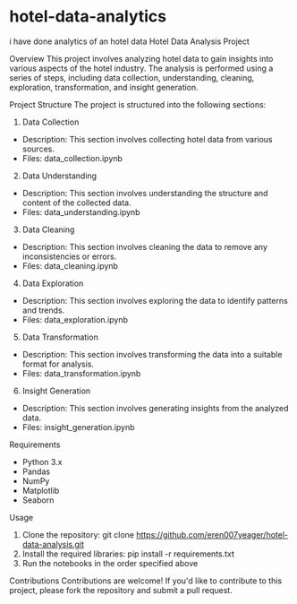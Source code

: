 # hotel-data-analytics
 i have done analytics of an hotel data
 Hotel Data Analysis Project

Overview
This project involves analyzing hotel data to gain insights into various aspects of the hotel industry. The analysis is performed using a series of steps, including data collection, understanding, cleaning, exploration, transformation, and insight generation.

Project Structure
The project is structured into the following sections:

1. Data Collection
- Description: This section involves collecting hotel data from various sources.
- Files: data_collection.ipynb

2. Data Understanding
- Description: This section involves understanding the structure and content of the collected data.
- Files: data_understanding.ipynb

3. Data Cleaning
- Description: This section involves cleaning the data to remove any inconsistencies or errors.
- Files: data_cleaning.ipynb

4. Data Exploration
- Description: This section involves exploring the data to identify patterns and trends.
- Files: data_exploration.ipynb

5. Data Transformation
- Description: This section involves transforming the data into a suitable format for analysis.
- Files: data_transformation.ipynb

6. Insight Generation
- Description: This section involves generating insights from the analyzed data.
- Files: insight_generation.ipynb

Requirements
- Python 3.x
- Pandas
- NumPy
- Matplotlib
- Seaborn

Usage
1. Clone the repository: git clone https://github.com/eren007yeager/hotel-data-analysis.git
2. Install the required libraries: pip install -r requirements.txt
3. Run the notebooks in the order specified above

Contributions
Contributions are welcome! If you'd like to contribute to this project, please fork the repository and submit a pull request.

